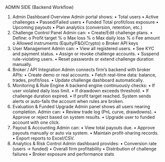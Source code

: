ADMIN SIDE (Backend Workflow)
1. Admin Dashboard Overview
Admin portal shows:
• Total users
• Active challenges
• Passed/Failed users
• Funded Total profit/loss exposure
• Upcoming payouts
• Plan analytics (conversion, retention, etc.)
2. Challenge Control Panel
Admin can:
• Create/Edit challenge plans.
• Define:
o Profit target %
o Max loss %
o Max daily loss %
o Fee amount
o Allowed instruments (Equity/F&O/Crypto)
o Broker API keys
3. User Management
Admin can:
• View all registered users.
• See KYC and payment status.
• Assign or revoke challenge accounts.
• Suspend rule-violating users.
• Reset passwords or extend challenge duration manually.
4. Broker / API Integration
Admin connects firm’s backend with broker APIs:
• Create demo or real accounts.
• Fetch real-time data: balance, trades, profit/loss.
• Update challenge dashboard automatically.
5. Monitoring & Rule Engine
A backend engine continuously checks:
• If user violated daily loss limit.
• If drawdown exceeds threshold.
• If challenge duration expired.
• If profit target reached.
System sends alerts or auto-fails the account when rules are broken.
6. Evaluation & Funded Upgrade
Admin panel shows all users nearing completion.
Admin can:
• Review trade log (PnL curve, drawdowns).
• Approve or reject based on system results.
• Upgrade user to funded account with one click.
7. Payout & Accounting
Admin can:
• View total payouts due.
• Approve payouts manually or auto via system.
• Maintain profit-sharing records.
• Export reports to Excel/CSV.
8. Analytics & Risk Control
Admin dashboard provides:
• Conversion rate (users → funded)
• Overall firm profitability
• Distribution of challenge failures
• Broker exposure and performance stats